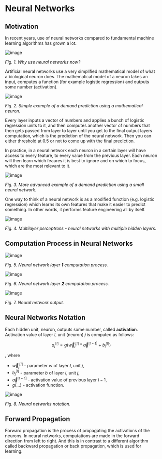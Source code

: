 # Neural Networks

## Motivation

In recent years, use of neural networks compared to fundamental machine learning algorithms has grown a lot.

![image](https://user-images.githubusercontent.com/73081144/187833423-10be35fa-2e23-4ade-9c0c-808552d9163f.png)

*Fig. 1. Why use neural networks now?*

Artificial neural networks use a very simplified mathematical model of what a biological neuron does. The mathematical model of a neuron takes an input, computes a function (for example logistic regression) and outputs some number (activation).

![image](https://user-images.githubusercontent.com/73081144/187833913-d15b2165-1dd9-4969-8391-8d7add8dae14.png)

*Fig. 2. Simple example of a demand prediction using a mathematical neuron.*

Every layer inputs a vector of numbers and applies a bunch of logistic regression units to it, and then computes another vector of numbers that then gets passed from layer to layer until you get to the final output layers computation, which is the prediction of the neural network. Then you can either threshold at 0.5 or not to come up with the final prediction.

In practice, in a neural network each neuron in a certain layer will have access to every feature, to every value from the previous layer. Each neuron will then learn which feaures it is best to ignore and on which to focus, which are the most relevant to it.

![image](https://user-images.githubusercontent.com/73081144/187835553-f94c79a6-5b63-427b-989e-84a36c3a39f0.png)

*Fig. 3. More advanced example of a demand prediction using a small neural network.*

One way to think of a neural network is as a modified function (e.g. logistic regression) which learns its own features that make it easier to predict something. In other words, it performs feature engineering all by itself.

![image](https://user-images.githubusercontent.com/73081144/187836298-68030d27-a388-4dc2-b5a1-33db28f2be01.png)

*Fig. 4. Multilayer perceptrons - neural networks with multiple hidden layers.*

## Computation Process in Neural Networks

![image](https://user-images.githubusercontent.com/73081144/187838376-1feed256-dc4b-414d-92d8-158fc3346aa9.png)

*Fig. 5. Neural network layer **1** computation process.*

![image](https://user-images.githubusercontent.com/73081144/187838552-f10f7c39-cb66-42f6-bcff-8fd779b9fe83.png)

*Fig. 6. Neural network layer **2** computation process.*

![image](https://user-images.githubusercontent.com/73081144/187838640-c3d8249c-901b-40e6-8552-d53b6bbc1b4e.png)

*Fig. 7. Neural network output.*

## Neural Networks Notation

Each hidden unit, neuron, outputs some number, called **activation**. Activation value of layer $l$, unit (neuron) $j$ is computed as follows:

$$a^{[l]}_j = g(\vec{w}^{[l]}_j * \vec{a}^{[l-1]} + b^{[l]}_j)$$

, where
- $\vec{w}^{[l]}_j$ - parameter $w$ of layer $l$, unit $j$,
- $b^{[l]}_j$ - parameter $b$ of layer $l$, unit $j$,
- $\vec{a}^{[l-1]}$ - activation value of previous layer $l-1$,
- $g(...)$ - activation function.

![image](https://user-images.githubusercontent.com/73081144/187840710-8f528f26-c80c-4a0f-a9e3-15473b54d32d.png)

*Fig. 8. Neural networks notation.*

## Forward Propagation

Forward propagation is the process of propagating the activations of the neurons. In neural networks, computations are made in the forward direction from left to right. And this is in contrast to a different algorithm called backward propagation or back propagation, which is used for learning.
